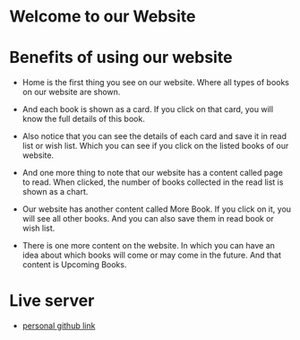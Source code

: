  

# Welcome to our Website


# Benefits of using our website


- Home is the first thing you see on our website. Where all types of books on our website are shown.

- And each book is shown as a card. If you click on that card, you will know the full details of this book.


- Also notice that you can see the details of each card and save it in read list or wish list. Which you can see if you click on the listed books of our website.



- And one more thing to note that our website has a content called page to read. When clicked, the number of books collected in the read list is shown as a chart.


- Our website has another content called More Book. If you click on it, you will see all other books. And you can also save them in read book or wish list.


- There is one more content on the website. In which you can have an idea about which books will come or may come in the future. And that content is Upcoming Books.


 # Live server

 - [personal github link ](https://github.com/Masudur400?tab=repositories)
